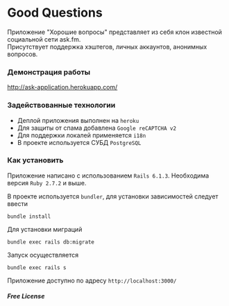 # Good Questions

Приложение "Хорошие вопросы" представляет из себя клон известной социальной сети ask.fm.  
Присутствует поддержка хэштегов, личных аккаунтов, анонимных вопросов.

### Демонстрация работы

http://ask-application.herokuapp.com/

### Задействованные технологии

- Деплой приложения выполнен на `heroku`
- Для защиты от спама добавлена `Google reCAPTCHA v2`
- Для поддержки локалей применяется `i18n`
- В проекте используется СУБД `PostgreSQL`

### Как установить

Приложение написано с использованием `Rails 6.1.3`. Необходима версия `Ruby 2.7.2` и выше.

В проекте используется `bundler`, для установки зависимостей следует ввести

    bundle install

Для установки миграций

    bundle exec rails db:migrate

Запуск осуществляется

    bundle exec rails s

Приложение доступно по адресу `http://localhost:3000/`

##### Free License
